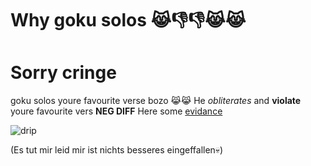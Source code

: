 # Why goku solos 😹👎👎😹😹
# Sorry cringe

goku solos youre favourite verse bozo 😹😹
He *obliterates* and **violate** youre favourite vers **NEG DIFF**
Here some [evidance](https://vsbattles.fandom.com/wiki/VS_Battles_Wiki) 

![drip](https://i.kym-cdn.com/entries/icons/facebook/000/036/141/Drip_Goku.jpg)


(Es tut mir leid mir ist nichts besseres eingeffallen💀)
